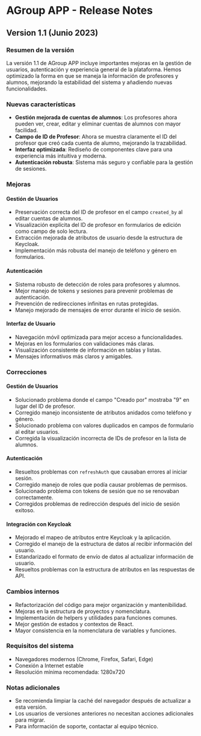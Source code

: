 # AGroup APP - Release Notes

## Version 1.1 (Junio 2023)

### Resumen de la versión

La versión 1.1 de AGroup APP incluye importantes mejoras en la gestión de usuarios, autenticación y experiencia general de la plataforma. Hemos optimizado la forma en que se maneja la información de profesores y alumnos, mejorando la estabilidad del sistema y añadiendo nuevas funcionalidades.

### Nuevas características

- **Gestión mejorada de cuentas de alumnos**: Los profesores ahora pueden ver, crear, editar y eliminar cuentas de alumnos con mayor facilidad.
- **Campo de ID de Profesor**: Ahora se muestra claramente el ID del profesor que creó cada cuenta de alumno, mejorando la trazabilidad.
- **Interfaz optimizada**: Rediseño de componentes clave para una experiencia más intuitiva y moderna.
- **Autenticación robusta**: Sistema más seguro y confiable para la gestión de sesiones.

### Mejoras

#### Gestión de Usuarios
- Preservación correcta del ID de profesor en el campo `created_by` al editar cuentas de alumnos.
- Visualización explícita del ID de profesor en formularios de edición como campo de solo lectura.
- Extracción mejorada de atributos de usuario desde la estructura de Keycloak.
- Implementación más robusta del manejo de teléfono y género en formularios.

#### Autenticación
- Sistema robusto de detección de roles para profesores y alumnos.
- Mejor manejo de tokens y sesiones para prevenir problemas de autenticación.
- Prevención de redirecciones infinitas en rutas protegidas.
- Manejo mejorado de mensajes de error durante el inicio de sesión.

#### Interfaz de Usuario
- Navegación móvil optimizada para mejor acceso a funcionalidades.
- Mejoras en los formularios con validaciones más claras.
- Visualización consistente de información en tablas y listas.
- Mensajes informativos más claros y amigables.

### Correcciones

#### Gestión de Usuarios
- Solucionado problema donde el campo "Creado por" mostraba "9" en lugar del ID de profesor.
- Corregido manejo inconsistente de atributos anidados como teléfono y género.
- Solucionado problema con valores duplicados en campos de formulario al editar usuarios.
- Corregida la visualización incorrecta de IDs de profesor en la lista de alumnos.

#### Autenticación
- Resueltos problemas con `refreshAuth` que causaban errores al iniciar sesión.
- Corregido manejo de roles que podía causar problemas de permisos.
- Solucionado problema con tokens de sesión que no se renovaban correctamente.
- Corregidos problemas de redirección después del inicio de sesión exitoso.

#### Integración con Keycloak
- Mejorado el mapeo de atributos entre Keycloak y la aplicación.
- Corregido el manejo de la estructura de datos al recibir información del usuario.
- Estandarizado el formato de envío de datos al actualizar información de usuario.
- Resueltos problemas con la estructura de atributos en las respuestas de API.

### Cambios internos

- Refactorización del código para mejor organización y mantenibilidad.
- Mejoras en la estructura de proyectos y nomenclatura.
- Implementación de helpers y utilidades para funciones comunes.
- Mejor gestión de estados y contextos de React.
- Mayor consistencia en la nomenclatura de variables y funciones.

### Requisitos del sistema

- Navegadores modernos (Chrome, Firefox, Safari, Edge)
- Conexión a Internet estable
- Resolución mínima recomendada: 1280x720

### Notas adicionales

- Se recomienda limpiar la caché del navegador después de actualizar a esta versión.
- Los usuarios de versiones anteriores no necesitan acciones adicionales para migrar.
- Para información de soporte, contactar al equipo técnico.
